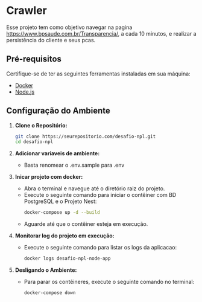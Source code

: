 # Crawler

Esse projeto tem como objetivo navegar na pagina https://www.bpsaude.com.br/Transparencia/, a cada 10 minutos, e 
realizar a persistência do cliente e seus pcas.

## Pré-requisitos

Certifique-se de ter as seguintes ferramentas instaladas em sua máquina:

- [Docker](https://docs.docker.com/get-docker/)
- [Node.js](https://nodejs.org/)

## Configuração do Ambiente

1. **Clone o Repositório:**
    ```bash
    git clone https://seurepositorio.com/desafio-npl.git
    cd desafio-npl
    ```

2. **Adicionar variaveis de ambiente:**
   - Basta renomear o .env.sample para .env

3. **Inicar projeto com docker:**
   - Abra o terminal e navegue até o diretório raiz do projeto.
   - Execute o seguinte comando para iniciar o contêiner com BD PostgreSQL e o Projeto Nest:
     ```bash
     docker-compose up -d --build
     ```
   - Aguarde até que o contêiner esteja em execução.

4. **Monitorar log do projeto em execução:**
   - Execute o seguinte comando para listar os logs da aplicacao:
     ```bash
     docker logs desafio-npl-node-app 
     ```
5. **Desligando o Ambiente:**
   - Para parar os contêineres, execute o seguinte comando no terminal:
     ```bash
     docker-compose down
     ```
